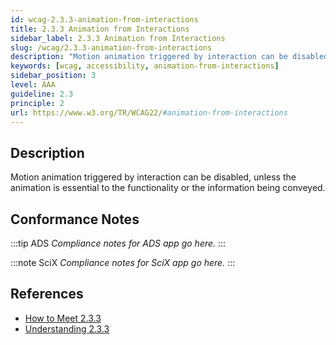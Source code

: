 ```yaml
---
id: wcag-2.3.3-animation-from-interactions
title: 2.3.3 Animation from Interactions
sidebar_label: 2.3.3 Animation from Interactions
slug: /wcag/2.3.3-animation-from-interactions
description: "Motion animation triggered by interaction can be disabled, unless the animation is essential to the functionality or the information being conveyed."
keywords: [wcag, accessibility, animation-from-interactions]
sidebar_position: 3
level: AAA
guideline: 2.3
principle: 2
url: https://www.w3.org/TR/WCAG22/#animation-from-interactions
---
```


## Description

Motion animation triggered by interaction can be disabled, unless the animation is essential to the functionality or the information being conveyed.

## Conformance Notes

:::tip ADS
_Compliance notes for ADS app go here._
:::

:::note SciX
_Compliance notes for SciX app go here._
:::

## References

- [How to Meet 2.3.3](https://www.w3.org/WAI/WCAG22/quickref/#animation-from-interactions)
- [Understanding 2.3.3](https://www.w3.org/WAI/WCAG22/Understanding/animation-from-interactions.html)


